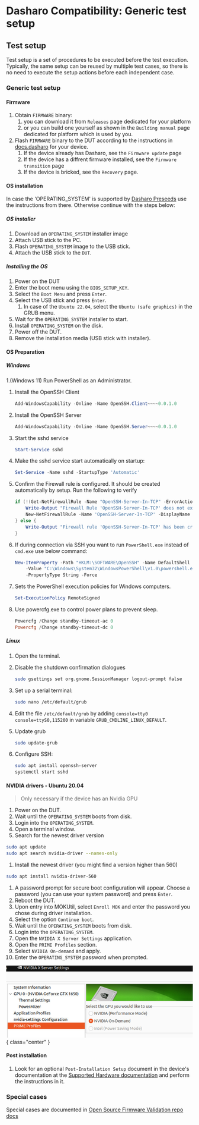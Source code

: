 # Dasharo Compatibility: Generic test setup

## Test setup

Test setup is a set of procedures to be executed before the test execution.
Typically, the same setup can be reused by multiple test cases, so there is no
need to execute the setup actions before each independent case.

### Generic test setup

#### Firmware

1. Obtain `FIRMWARE` binary:
    1. you can download it from `Releases` page dedicated for your platform
    1. or you can build one yourself as shown in the `Building manual` page
        dedicated for platform which is used by you.
1. Flash `FIRMWARE` binary to the DUT according to the instructions in [docs.dasharo](../../docs/variants/overview.md)
for your device.
    1. If the device already has Dasharo, see the `Firmware update` page
    1. If the device has a diffrent firmware installed, see the
    `Firmware transition` page
    1. If the device is bricked, see the `Recovery` page.



#### OS installation

In case the 'OPERATING_SYSTEM' is supported by [Dasharo Preseeds](https://github.com/dasharo/preseeds)
use the instructions from there. Otherwise continue with the steps below:

##### OS installer

1. Download an `OPERATING_SYSTEM` installer image
1. Attach USB stick to the PC.
1. Flash `OPERATING_SYSTEM` image to the USB stick.
1. Attach the USB stick to the `DUT`.

##### Installing the OS

1. Power on the DUT
1. Enter the boot menu using the `BIOS_SETUP_KEY`.
1. Select the `Boot Menu` and press `Enter`.
1. Select the USB stick and press `Enter`.
    1. In case of the `Ubuntu 22.04`, select the `Ubuntu (safe graphics)` in the
       GRUB menu.
1. Wait for the `OPERATING_SYSTEM` installer to start.
1. Install `OPERATING_SYSTEM` on the disk.
1. Power off the DUT.
1. Remove the installation media (USB stick with installer).

#### OS Preparation
##### Windows
1.(Windows 11) Run PowerShell as an Administrator.
1. Install the OpenSSH Client

    ```powershell
    Add-WindowsCapability -Online -Name OpenSSH.Client~~~~0.0.1.0
    ```

2. Install the OpenSSH Server
    
    ```powershell
    Add-WindowsCapability -Online -Name OpenSSH.Server~~~~0.0.1.0
    ```

3. Start the sshd service

    ```powershell
    Start-Service sshd
    ```

4. Make the sshd service start automatically on startup:
    
    ```powershell
    Set-Service -Name sshd -StartupType 'Automatic'
    ```

5. Confirm the Firewall rule is configured. It should be created automatically
by setup. Run the following to verify

    ```powershell
    if (!(Get-NetFirewallRule -Name "OpenSSH-Server-In-TCP" -ErrorAction SilentlyContinue | Select-Object Name, Enabled)) {
        Write-Output "Firewall Rule 'OpenSSH-Server-In-TCP' does not exist, creating it..."
        New-NetFirewallRule -Name 'OpenSSH-Server-In-TCP' -DisplayName 'OpenSSH Server (sshd)' -Enabled True -Direction Inbound -Protocol TCP -Action Allow -LocalPort 22
    } else {
        Write-Output "Firewall rule 'OpenSSH-Server-In-TCP' has been created and exists."
    }
    ```

6. If during connection via SSH you want to run `PowerShell.exe` instead of
`cmd.exe` use below command:

    ```powershell
    New-ItemProperty -Path "HKLM:\SOFTWARE\OpenSSH" -Name DefaultShell \
        -Value "C:\Windows\System32\WindowsPowerShell\v1.0\powershell.exe" \
        -PropertyType String -Force
    ```

7. Sets the PowerShell execution policies for Windows computers.

    ```powershell
    Set-ExecutionPolicy RemoteSigned
    ```

8. Use powercfg.exe to control power plans to prevent sleep.

    ```powershell
    Powercfg /Change standby-timeout-ac 0
    Powercfg /Change standby-timeout-dc 0
    ```

##### Linux
1. Open the terminal.
1. Disable the shutdown confirmation dialogues

    ```bash
    sudo gsettings set org.gnome.SessionManager logout-prompt false
    ```
2. Set up a serial terminal:
    ```bash
    sudo nano /etc/default/grub
    ```
3. Edit the file `/etc/default/grub` by adding
`console=tty0 console=ttyS0,115200` in variable `GRUB_CMDLINE_LINUX_DEFAULT`.
4. Update grub 
    ```bash
    sudo update-grub
    ```
5. Configure SSH: 
    ```bash
    sudo apt install openssh-server
    systemctl start sshd
    ```

#### NVIDIA drivers - Ubuntu 20.04

> Only necessary if the device has an Nvidia GPU

1. Power on the DUT.
1. Wait until the `OPERATING_SYSTEM` boots from disk.
1. Login into the `OPERATING_SYSTEM`.
1. Open a terminal window.
1. Search for the newest driver version

```bash
sudo apt update
sudo apt search nvidia-driver --names-only
```

1. Install the newest driver (you might find a version higher than 560)

```bash
sudo apt install nvidia-driver-560
```

1. A password prompt for secure boot configuration will appear. Choose a
   password (you can use your system password) and press `Enter`.
1. Reboot the DUT.
1. Upon entry into MOKUtil, select `Enroll MOK` and enter the password you
   chose during driver installation.
1. Select the option `Continue boot`.
1. Wait until the `OPERATING_SYSTEM` boots from disk.
1. Login into the `OPERATING_SYSTEM`.
1. Open the `NVIDIA X Server Settings` application.
1. Open the `PRIME Profiles` section.
1. Select `NVIDIA On-demand` and apply.
1. Enter the `OPERATING_SYSTEM` password when prompted.

![](/images/nv4x_nvidia_panel.jpg){ class="center" }

#### Post installation

1. Look for an optional `Post-Installation Setup` document in the device's documentation
at the [Supported Hardware documentation](https://docs.dasharo.com/variants/overview/)
and perform the instructions in it.

### Special cases

Special cases are documented in [Open Source Firmware Validation repo docs](https://github.com/Dasharo/open-source-firmware-validation/tree/develop/docs)